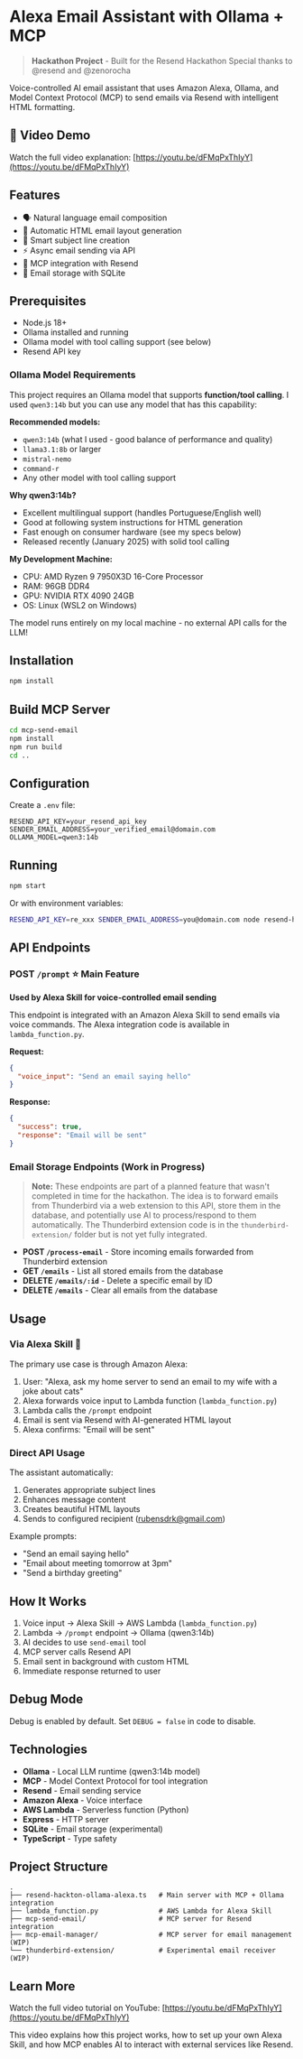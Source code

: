 # Alexa Email Assistant with Ollama + MCP

> **Hackathon Project** - Built for the Resend Hackathon
> Special thanks to @resend and @zenorocha

Voice-controlled AI email assistant that uses Amazon Alexa, Ollama, and Model Context Protocol (MCP) to send emails via Resend with intelligent HTML formatting.

## 🎥 Video Demo

Watch the full video explanation: [https://youtu.be/dFMqPxThIyY](https://youtu.be/dFMqPxThIyY)

## Features

- 🗣️ Natural language email composition
- 📧 Automatic HTML email layout generation
- 🎨 Smart subject line creation
- ⚡ Async email sending via API
- 🔧 MCP integration with Resend
- 💾 Email storage with SQLite

## Prerequisites

- Node.js 18+
- Ollama installed and running
- Ollama model with tool calling support (see below)
- Resend API key

### Ollama Model Requirements

This project requires an Ollama model that supports **function/tool calling**. I used `qwen3:14b` but you can use any model that has this capability:

**Recommended models:**
- `qwen3:14b` (what I used - good balance of performance and quality)
- `llama3.1:8b` or larger
- `mistral-nemo`
- `command-r`
- Any other model with tool calling support

**Why qwen3:14b?**
- Excellent multilingual support (handles Portuguese/English well)
- Good at following system instructions for HTML generation
- Fast enough on consumer hardware (see my specs below)
- Released recently (January 2025) with solid tool calling

**My Development Machine:**
- CPU: AMD Ryzen 9 7950X3D 16-Core Processor
- RAM: 96GB DDR4
- GPU: NVIDIA RTX 4090 24GB
- OS: Linux (WSL2 on Windows)

The model runs entirely on my local machine - no external API calls for the LLM!

## Installation

```bash
npm install
```

## Build MCP Server

```bash
cd mcp-send-email
npm install
npm run build
cd ..
```

## Configuration

Create a `.env` file:

```env
RESEND_API_KEY=your_resend_api_key
SENDER_EMAIL_ADDRESS=your_verified_email@domain.com
OLLAMA_MODEL=qwen3:14b
```

## Running

```bash
npm start
```

Or with environment variables:

```bash
RESEND_API_KEY=re_xxx SENDER_EMAIL_ADDRESS=you@domain.com node resend-hackton-ollama-alexa.ts
```

## API Endpoints

### POST `/prompt` ⭐ Main Feature
**Used by Alexa Skill for voice-controlled email sending**

This endpoint is integrated with an Amazon Alexa Skill to send emails via voice commands. The Alexa integration code is available in `lambda_function.py`.

**Request:**
```json
{
  "voice_input": "Send an email saying hello"
}
```

**Response:**
```json
{
  "success": true,
  "response": "Email will be sent"
}
```

### Email Storage Endpoints (Work in Progress)

> **Note:** These endpoints are part of a planned feature that wasn't completed in time for the hackathon. The idea is to forward emails from Thunderbird via a web extension to this API, store them in the database, and potentially use AI to process/respond to them automatically. The Thunderbird extension code is in the `thunderbird-extension/` folder but is not yet fully integrated.

- **POST `/process-email`** - Store incoming emails forwarded from Thunderbird extension
- **GET `/emails`** - List all stored emails from the database
- **DELETE `/emails/:id`** - Delete a specific email by ID
- **DELETE `/emails`** - Clear all emails from the database

## Usage

### Via Alexa Skill 🎤

The primary use case is through Amazon Alexa:
1. User: "Alexa, ask my home server to send an email to my wife with a joke about cats"
2. Alexa forwards voice input to Lambda function (`lambda_function.py`)
3. Lambda calls the `/prompt` endpoint
4. Email is sent via Resend with AI-generated HTML layout
5. Alexa confirms: "Email will be sent"

### Direct API Usage

The assistant automatically:
1. Generates appropriate subject lines
2. Enhances message content
3. Creates beautiful HTML layouts
4. Sends to configured recipient (rubensdrk@gmail.com)

Example prompts:
- "Send an email saying hello"
- "Email about meeting tomorrow at 3pm"
- "Send a birthday greeting"

## How It Works

1. Voice input → Alexa Skill → AWS Lambda (`lambda_function.py`)
2. Lambda → `/prompt` endpoint → Ollama (qwen3:14b)
3. AI decides to use `send-email` tool
4. MCP server calls Resend API
5. Email sent in background with custom HTML
6. Immediate response returned to user

## Debug Mode

Debug is enabled by default. Set `DEBUG = false` in code to disable.

## Technologies

- **Ollama** - Local LLM runtime (qwen3:14b model)
- **MCP** - Model Context Protocol for tool integration
- **Resend** - Email sending service
- **Amazon Alexa** - Voice interface
- **AWS Lambda** - Serverless function (Python)
- **Express** - HTTP server
- **SQLite** - Email storage (experimental)
- **TypeScript** - Type safety

## Project Structure

```
.
├── resend-hackton-ollama-alexa.ts   # Main server with MCP + Ollama integration
├── lambda_function.py               # AWS Lambda for Alexa Skill
├── mcp-send-email/                  # MCP server for Resend integration
├── mcp-email-manager/               # MCP server for email management (WIP)
└── thunderbird-extension/           # Experimental email receiver (WIP)
```

## Learn More

Watch the full video tutorial on YouTube: [https://youtu.be/dFMqPxThIyY](https://youtu.be/dFMqPxThIyY)

This video explains how this project works, how to set up your own Alexa Skill, and how MCP enables AI to interact with external services like Resend.
